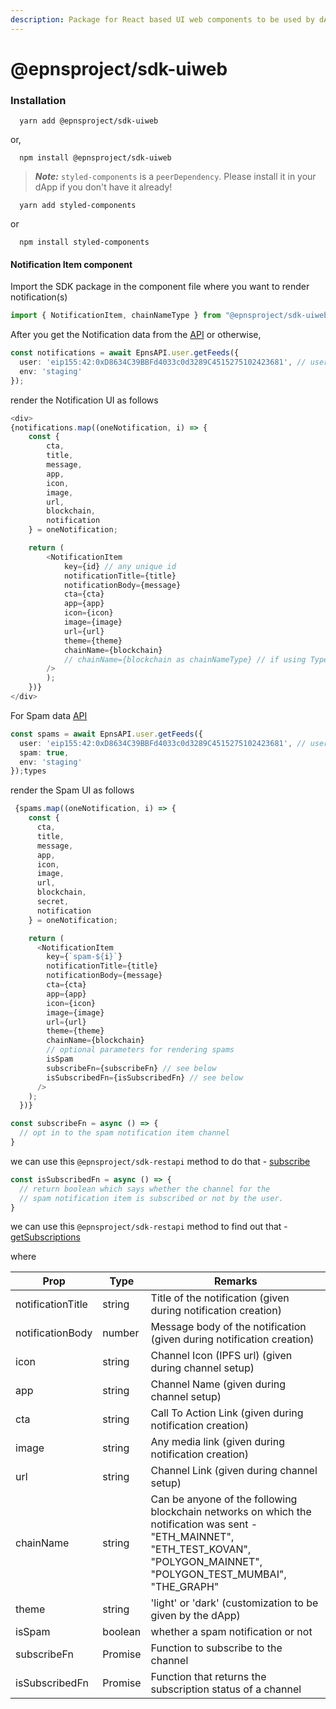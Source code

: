 ```yaml
---
description: Package for React based UI web components to be used by dApp.
---
```


# @epnsproject/sdk-uiweb

### Installation

```
  yarn add @epnsproject/sdk-uiweb
```

or,

```
  npm install @epnsproject/sdk-uiweb  
```

> _**Note:**_ `styled-components` is a `peerDependency`. Please install it in your dApp if you don't have it already!

```
  yarn add styled-components
```

or

```
  npm install styled-components  
```

#### Notification Item component

Import the SDK package in the component file where you want to render notification(s)

```typescript
import { NotificationItem, chainNameType } from "@epnsproject/sdk-uiweb";
```

After you get the Notification data from the [API](https://app.gitbook.com/o/-MCJn6rNLQKVOk-aCimu/s/pQzrIQwtTyxis5s10tsE/\~/changes/OfIXJ2KYkdQs4ZwCZcMo/developer-tooling/epns-sdk/sdk-packages/epnsproject-sdk-restapi) or otherwise,

```typescript
const notifications = await EpnsAPI.user.getFeeds({
  user: 'eip155:42:0xD8634C39BBFd4033c0d3289C4515275102423681', // user address in CAIP
  env: 'staging'
});
```

render the Notification UI as follows

```typescript
<div>
{notifications.map((oneNotification, i) => {
    const { 
        cta,
        title,
        message,
        app,
        icon,
        image,
        url,
        blockchain,
        notification
    } = oneNotification;

    return (
        <NotificationItem
            key={id} // any unique id
            notificationTitle={title}
            notificationBody={message}
            cta={cta}
            app={app}
            icon={icon}
            image={image}
            url={url}
            theme={theme}
            chainName={blockchain}
            // chainName={blockchain as chainNameType} // if using Typescript
        />
        );
    })}
</div>
```

For Spam data [API](https://github.com/ethereum-push-notification-service/epns-sdk/blob/main/packages/restapi/README.md#fetching-user-spam-notifications)

```typescript
const spams = await EpnsAPI.user.getFeeds({
  user: 'eip155:42:0xD8634C39BBFd4033c0d3289C4515275102423681', // user address in CAIP
  spam: true,
  env: 'staging'
});types
```

render the Spam UI as follows

```typescript
 {spams.map((oneNotification, i) => {
    const { 
      cta,
      title,
      message,
      app,
      icon,
      image,
      url,
      blockchain,
      secret,
      notification
    } = oneNotification;

    return (
      <NotificationItem
        key={`spam-${i}`}
        notificationTitle={title}
        notificationBody={message}
        cta={cta}
        app={app}
        icon={icon}
        image={image}
        url={url}
        theme={theme}
        chainName={blockchain}
        // optional parameters for rendering spams
        isSpam
        subscribeFn={subscribeFn} // see below
        isSubscribedFn={isSubscribedFn} // see below
      />
    );
  })}
```

```typescript
const subscribeFn = async () => {
  // opt in to the spam notification item channel
}
```

we can use this `@epnsproject/sdk-restapi` method to do that - [subscribe](https://github.com/ethereum-push-notification-service/epns-sdk/blob/main/packages/restapi/README.md#opt-in-to-a-channel)

```typescript
const isSubscribedFn = async () => {
  // return boolean which says whether the channel for the 
  // spam notification item is subscribed or not by the user.
}
```

we can use this `@epnsproject/sdk-restapi` method to find out that - [getSubscriptions](https://github.com/ethereum-push-notification-service/epns-sdk/blob/main/packages/restapi/README.md#fetching-user-subscriptions)

where

| Prop              | Type    | Remarks                                                                                                                                                                               |
| ----------------- | ------- | ------------------------------------------------------------------------------------------------------------------------------------------------------------------------------------- |
| notificationTitle | string  | Title of the notification (given during notification creation)                                                                                                                        |
| notificationBody  | number  | Message body of the notification (given during notification creation)                                                                                                                 |
| icon              | string  | Channel Icon (IPFS url) (given during channel setup)                                                                                                                                  |
| app               | string  | Channel Name (given during channel setup)                                                                                                                                             |
| cta               | string  | Call To Action Link (given during notification creation)                                                                                                                              |
| image             | string  | Any media link (given during notification creation)                                                                                                                                   |
| url               | string  | Channel Link (given during channel setup)                                                                                                                                             |
| chainName         | string  | Can be anyone of the following blockchain networks on which the notification was sent - "ETH\_MAINNET", "ETH\_TEST\_KOVAN", "POLYGON\_MAINNET", "POLYGON\_TEST\_MUMBAI", "THE\_GRAPH" |
| theme             | string  | 'light' or 'dark' (customization to be given by the dApp)                                                                                                                             |
| isSpam            | boolean | whether a spam notification or not                                                                                                                                                    |
| subscribeFn       | Promise | Function to subscribe to the channel                                                                                                                                                  |
| isSubscribedFn    | Promise | Function that returns the subscription status of a channel                                                                                                                            |
